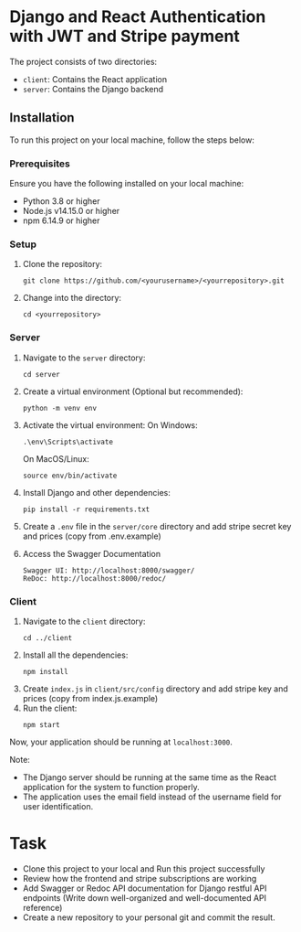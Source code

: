 # Django and React Authentication with JWT and Stripe payment

The project consists of two directories:

- `client`: Contains the React application
- `server`: Contains the Django backend

## Installation

To run this project on your local machine, follow the steps below:

### Prerequisites

Ensure you have the following installed on your local machine:

- Python 3.8 or higher
- Node.js v14.15.0 or higher
- npm 6.14.9 or higher

### Setup

1. Clone the repository:
   ```
   git clone https://github.com/<yourusername>/<yourrepository>.git
   ```
2. Change into the directory:
   ```
   cd <yourrepository>
   ```

### Server

1. Navigate to the `server` directory:

   ```
   cd server
   ```

2. Create a virtual environment (Optional but recommended):

   ```
   python -m venv env
   ```

3. Activate the virtual environment:
   On Windows:

   ```
   .\env\Scripts\activate
   ```

   On MacOS/Linux:

   ```
   source env/bin/activate
   ```

4. Install Django and other dependencies:

   ```
   pip install -r requirements.txt
   ```

5. Create a `.env` file in the `server/core` directory and add stripe secret key and prices (copy from .env.example)

6. Access the Swagger Documentation

   ```
   Swagger UI: http://localhost:8000/swagger/
   ReDoc: http://localhost:8000/redoc/
   ```

### Client

1. Navigate to the `client` directory:
   ```
   cd ../client
   ```
2. Install all the dependencies:
   ```
   npm install
   ```
3. Create `index.js` in `client/src/config` directory and add stripe key and prices (copy from index.js.example)
4. Run the client:
   ```
   npm start
   ```

Now, your application should be running at `localhost:3000`.

Note:

- The Django server should be running at the same time as the React application for the system to function properly.
- The application uses the email field instead of the username field for user identification.

# Task

- Clone this project to your local and Run this project successfully
- Review how the frontend and stripe subscriptions are working
- Add Swagger or Redoc API documentation for Django restful API endpoints (Write down well-organized and well-documented API reference)
- Create a new repository to your personal git and commit the result.
